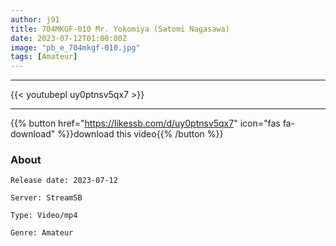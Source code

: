 ```yaml
---
author: j91
title: 704MKGF-010 Mr. Yokomiya (Satomi Nagasawa)
date: 2023-07-12T01:00:00Z
image: "pb_e_704mkgf-010.jpg"
tags: [Amateur]
---
```

___

{{< youtubepl uy0ptnsv5qx7 >}}
___

{{% button href="https://likessb.com/d/uy0ptnsv5qx7" icon="fas fa-download" %}}download this video{{% /button %}}
### About

`Release date: 2023-07-12`

`Server: StreamSB`

`Type: Video/mp4`

`Genre:	Amateur`
